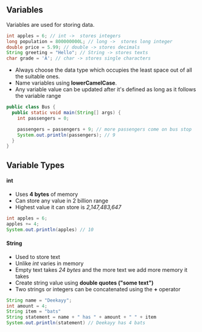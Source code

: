 ## Variables

Variables are used for storing data.

```java
int apples = 6; // int ->  stores integers
long population = 800000000L; // long ->  stores long integer
double price = 5.99; // double -> stores decimals
String greeting = "Hello"; // String -> stores texts
char grade = 'A'; // char -> stores single characters
```

- Always choose the data type which occupies the least space out of all the suitable ones.
- Name variables using **lowerCamelCase**.
- Any variable value can be updated after it's defined as long as it follows the variable range

```java
public class Bus {
  public static void main(String[] args) {
    int passengers = 0;

    passengers = passengers + 9; // more passengers come on bus stop
    System.out.println(passengers); // 9
  }
}
```

## Variable Types

#### int

- Uses **4 bytes** of memory
- Can store any value in 2 billion range
- Highest value it can store is _2,147,483,647_

```java
int apples = 6;
apples += 4;
System.out.println(apples) // 10
```

#### String

- Used to store text
- Unlike _int_ varies in memory
- Empty text takes _24 bytes_ and the more text we add more memory it takes
- Create string value using **double quotes ("some text")**
- Two strings or integers can be concatenated using the **+** operator

```java
String name = "Deekayy";
int amount = 4;
String item = "bats"
String statement = name + " has " + amount + " " + item
System.out.println(statement) // Deekayy has 4 bats
```
